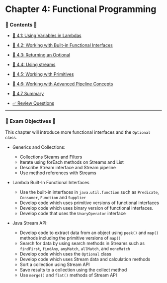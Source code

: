 <link href="../../style.css" rel="stylesheet"></link>

#   Chapter 4: Functional Programming

### 📜 Contents 📜

- [🧠 4.1: Using Variables in Lambdas](/src/chapter_4/c_4_1_using_variables_in_lambdas/)

- [🧠 4.2: Working with Built-in Functional Interfaces](/src/chapter_4/c_4_2_workingWithBuiltInFunctionalInterfaces/)

- [🧠 4.3: Returning an Optional](/src/chapter_4/c_4_3_returningAnOptional/)
 
- [🧠 4.4: Using streams](/src/chapter_4/c_4_4_streams/)

- [🧠 4.5: Working with Primitives](/src/chapter_4/c_4_4_streams/)
 
- [🧠 4.6: Working with Advanced Pipeline Concepts](/src/chapter_4/c_4_6_working_advanced_stream_pipeline_concepts/)

- [🧠 4.7 Summary](/src/chapter_4/c_4_7_summary/)

- [✅ Review Questions](/src/review_questions/chapter_4/)

<hr>

### 🎯 Exam Objectives 🎯

This chapter will introduce more functional interfaces and the `Optional` class.

* Generics and Collections:

    - Collections Steams and Filters
    - Iterate using forEach methods on Streams and List
    - Describe Stream interface and Stream pipeline
    - Use method references with Streams

* Lambda Built-In Functional Interfaces

    - Use the built-in interfaces in `java.util.function` such as `Predicate`, `Consumer`, `Function` and `Supplier`
    - Develop code which uses primitive versions of functional interfaces
    - Develop code which uses binary version of functional interfaces.
    - Develop code that uses the `UnaryOperator` interface

* Java Stream API:

    - Develop code to extract data from an object using `peek()` and `map()` methods including the primitive versions of `map()`
    - Search for data by using search methods in Streams such as `findFirst`, `findAny`, `anyMatch`, `allMatch`, and `noneMatch`
    - Develop code which uses the `Optional` class
    - Develop code which uses Stream data and calculation methods
    - Sort a collection using Stream API
    - Save results to a collection using the collect method
    - Use `merge()` and `flat()` methods of Stream API

